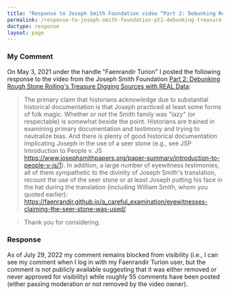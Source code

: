 ```yaml
---
title: "Response to Joseph Smith Foundation video “Part 2: Debunking Rough Stone Rolling's treasure digging sources”"
permalink: /response-to-joseph-smith-foundation-pt2-debunking-treasure-digging-sources/
doctype: response
layout: page
---
```


### My Comment

On May 3, 2021 under the handle "Faenrandir Turion" I posted the following
response to the video from the Joseph Smith Foundation [Part 2: Debunking Rough Stone Rolling's Treasure Digging Sources with REAL Data](https://www.youtube.com/watch?v=2hByMA4BP28):


> The primary claim that historians acknowledge due to substantial historical documentation is that Joseph practiced at least some forms of folk magic. Whether or not the Smith family was "lazy" (or respectable) is somewhat beside the point. Historians are trained in examining primary documentation and testimony and trying to neutralize bias.  And there is plenty of good historical documentation implicating Joseph in the use of a seer stone (e.g., see JSP Introduction to People v. JS https://www.josephsmithpapers.org/paper-summary/introduction-to-people-v-js/1).  In addition, a large number of eyewitness testimonies, all of them sympathetic to the divinity of Joseph Smith's translation, recount the use of the seer stone or at least Joseph putting his face in the hat during the translation (including William Smith, whom you quoted earlier): https://faenrandir.github.io/a_careful_examination/eyewitnesses-claiming-the-seer-stone-was-used/ 

> Thank you for considering.

### Response

As of July 29, 2022 my comment remains blocked from visibility (i.e., I can see my comment when I log in with my Faenrandir Turion user, but the comment is not publicly available suggesting that it was either removed or never approved for visibility) while roughly 55 comments have been posted (either passing moderation or not removed by the video owner).

